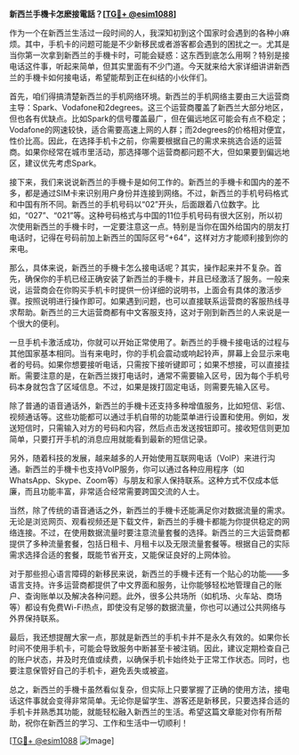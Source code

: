 **新西兰手機卡怎麽接電話？[[TG💪+ @esim1088](https://t.me/s/esim1088)]**

作为一个在新西兰生活过一段时间的人，我深知初到这个国家时会遇到的各种小麻烦。其中，手机卡的问题可能是不少新移民或者游客都会遇到的困扰之一。尤其是当你第一次拿到新西兰的手機卡时，可能会疑惑：这东西到底怎么用啊？特别是接电话这件事，听起来简单，但其实里面有不少门道。今天就来给大家详细讲讲新西兰的手機卡如何接电话，希望能帮到正在纠结的小伙伴们。

首先，咱们得搞清楚新西兰的手机网络环境。新西兰的手机网络主要由三大运营商主导：Spark、Vodafone和2degrees。这三个运营商覆盖了新西兰大部分地区，但也各有优缺点。比如Spark的信号覆盖最广，但在偏远地区可能会有点不稳定；Vodafone的网速较快，适合需要高速上网的人群；而2degrees的价格相对便宜，性价比高。因此，在选择手机卡之前，你需要根据自己的需求来挑选合适的运营商。如果你经常在城市里活动，那选择哪个运营商都问题不大，但如果要到偏远地区，建议优先考虑Spark。

接下来，我们来说说新西兰的手機卡是如何工作的。新西兰的手機卡和国内的差不多，都是通过SIM卡来识别用户身份并连接到网络。不过，新西兰的手机号码格式和中国有所不同。新西兰的手机号码以“02”开头，后面跟着八位数字。比如，“027”、“021”等。这种号码格式与中国的11位手机号码有很大区别，所以初次使用新西兰的手機卡时，一定要注意这一点。特别是当你在国外给国内的朋友打电话时，记得在号码前加上新西兰的国际区号“+64”，这样对方才能顺利接到你的来电。

那么，具体来说，新西兰的手機卡怎么接电话呢？其实，操作起来并不复杂。首先，确保你的手机已经正确安装了新西兰的手機卡，并且已经激活了服务。一般来说，运营商会在你购买手机卡时提供一份详细的说明书，上面会有具体的激活步骤。按照说明进行操作即可。如果遇到问题，也可以直接联系运营商的客服热线寻求帮助。新西兰的三大运营商都有中文客服支持，这对于刚到新西兰的人来说是一个很大的便利。

一旦手机卡激活成功，你就可以开始正常使用了。新西兰的手機卡接电话的过程与其他国家基本相同。当有来电时，你的手机会震动或响起铃声，屏幕上会显示来电者的号码。如果你想要接听电话，只需按下接听键即可；如果不想接，可以直接挂断。需要注意的是，在新西兰拨打电话时，通常不需要输入区号，因为每个手机号码本身就包含了区域信息。不过，如果是拨打固定电话，则需要先输入区号。

除了普通的语音通话外，新西兰的手機卡还支持多种增值服务，比如短信、彩信、视频通话等。这些功能都可以通过手机自带的功能菜单进行设置和使用。例如，发送短信时，只需输入对方的号码和内容，然后点击发送按钮即可。接收短信则更加简单，只要打开手机的消息应用就能看到最新的短信记录。

另外，随着科技的发展，越来越多的人开始使用互联网电话（VoIP）来进行沟通。新西兰的手機卡也支持VoIP服务，你可以通过各种应用程序（如WhatsApp、Skype、Zoom等）与朋友和家人保持联系。这种方式不仅成本低廉，而且功能丰富，非常适合经常需要跨国交流的人士。

当然，除了传统的语音通话之外，新西兰的手機卡还能满足你对数据流量的需求。无论是浏览网页、观看视频还是下载文件，新西兰的手機卡都能为你提供稳定的网络连接。不过，在使用数据流量时要注意流量套餐的选择。新西兰的三大运营商都提供了多种流量套餐，包括日租卡、月租卡以及无限流量套餐等。根据自己的实际需求选择合适的套餐，既能节省开支，又能保证良好的上网体验。

对于那些担心语言障碍的新移民来说，新西兰的手機卡还有一个贴心的功能——多语言支持。许多运营商都提供了中文界面和服务，让你能够轻松地管理自己的账户、查询账单以及解决各种问题。此外，很多公共场所（如机场、火车站、商场等）都设有免费Wi-Fi热点，即使没有足够的数据流量，你也可以通过公共网络与外界保持联系。

最后，我还想提醒大家一点，那就是新西兰的手机卡并不是永久有效的。如果你长时间不使用手机卡，可能会导致服务中断甚至卡被注销。因此，建议定期检查自己的账户状态，并及时充值或续费，以确保手机卡始终处于正常工作状态。同时，也要注意保管好自己的手机卡，避免丢失或被盗。

总之，新西兰的手機卡虽然看似复杂，但实际上只要掌握了正确的使用方法，接电话这件事就会变得非常简单。无论你是留学生、游客还是新移民，只要选择合适的手机卡并熟悉其功能，就能轻松融入新西兰的生活。希望这篇文章能对你有所帮助，祝你在新西兰的学习、工作和生活中一切顺利！

[[TG💪+ @esim1088](https://t.me/s/esim1088) ![Image](https://i.postimg.cc/4NQfJmqS/Snipaste-2025-05-13-00-14-12.png)]